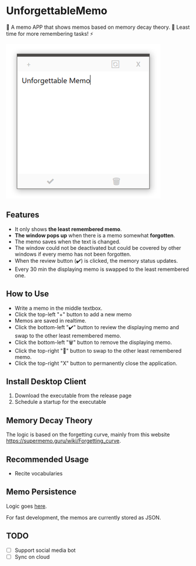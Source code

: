 # UnforgettableMemo

📒 A memo APP that shows memos based on memory decay theory. 🧠 Least time for more remembering tasks! ⚡

![](img/screenshot.mainWindow.png)

## Features

- It only shows **the least remembered memo**.
- **The window pops up** when there is a memo somewhat **forgotten**.
- The memo saves when the text is changed.
- The window could not be deactivated but could be covered by other windows if every memo has not been forgotten.
- When the review button (✔️) is clicked, the memory status updates.
- Every 30 min the displaying memo is swapped to the least remembered one.

## How to Use

- Write a memo in the middle textbox.
- Click the top-left "+" button to add a new memo
- Memos are saved in realtime.
- Click the bottom-left "✔️" button to review the displaying memo and swap to the other least remembered memo.
- Click the bottom-left "🗑" button to remove the displaying memo.
- Click the top-right "🔄" button to swap to the other least remembered memo.
- Click the top-right "X" button to permanently close the application.

## Install Desktop Client

1. Download the executable from the release page
1. Schedule a startup for the executable

## Memory Decay Theory

The logic is based on the forgetting curve, mainly from this website <https://supermemo.guru/wiki/Forgetting_curve>.

## Recommended Usage

- Recite vocabularies

## Memo Persistence

Logic goes [here](src/UnforgettableMemo.Shared/Data).

For fast development, the memos are currently stored as JSON.

## TODO

- [ ] Support social media bot
- [ ] Sync on cloud
